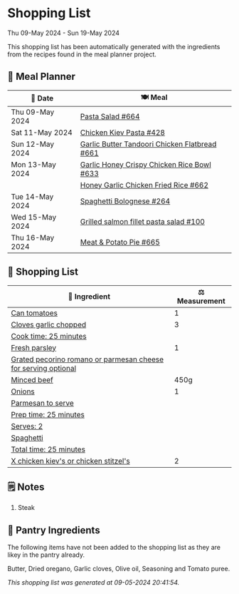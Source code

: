 # Shopping List

Thu 09-May 2024 - Sun 19-May 2024

This shopping list has been automatically generated with the ingredients from the recipes found in the meal planner project.

## 📅 Meal Planner

|📅 Date| 🍽️ Meal|
|----|----|
|Thu 09-May 2024|[Pasta Salad #664](https://github.com/jcallaghan/The-Cookbook/issues/664)|
|Sat 11-May 2024|[Chicken Kiev Pasta #428](https://github.com/jcallaghan/The-Cookbook/issues/428)|
|Sun 12-May 2024|[Garlic Butter Tandoori Chicken Flatbread #661](https://github.com/jcallaghan/The-Cookbook/issues/661)|
|Mon 13-May 2024|[Garlic Honey Crispy Chicken Rice Bowl #633](https://github.com/jcallaghan/The-Cookbook/issues/633)|
||[Honey Garlic Chicken Fried Rice #662](https://github.com/jcallaghan/The-Cookbook/issues/662)|
|Tue 14-May 2024|[Spaghetti  Bolognese #264](https://github.com/jcallaghan/The-Cookbook/issues/264)|
|Wed 15-May 2024|[Grilled salmon fillet pasta salad #100](https://github.com/jcallaghan/The-Cookbook/issues/100)|
|Thu 16-May 2024|[Meat & Potato Pie #665](https://github.com/jcallaghan/The-Cookbook/issues/665)|

## 🛒 Shopping List

| 🍌 Ingredient| ⚖️ Measurement|
|----------|-----------|
|[Can tomatoes](https://www.sainsburys.co.uk/gol-ui/SearchResults/Can%20tomatoes)|1|
|[Cloves garlic chopped](https://www.sainsburys.co.uk/gol-ui/SearchResults/Cloves%20garlic%20chopped)|3|
|[Cook time: 25 minutes](https://www.sainsburys.co.uk/gol-ui/SearchResults/Cook%20time:%2025%20minutes)||
|[Fresh parsley](https://www.sainsburys.co.uk/gol-ui/SearchResults/Fresh%20parsley)|1|
|[Grated pecorino romano or parmesan cheese for serving optional](https://www.sainsburys.co.uk/gol-ui/SearchResults/Grated%20pecorino%20romano%20or%20parmesan%20cheese%20for%20serving%20optional)||
|[Minced beef](https://www.sainsburys.co.uk/gol-ui/SearchResults/Minced%20beef)|450g|
|[Onions](https://www.sainsburys.co.uk/gol-ui/SearchResults/Onions)|1|
|[Parmesan to serve](https://www.sainsburys.co.uk/gol-ui/SearchResults/Parmesan%20to%20serve)||
|[Prep time: 25 minutes](https://www.sainsburys.co.uk/gol-ui/SearchResults/Prep%20time:%2025%20minutes)||
|[Serves: 2](https://www.sainsburys.co.uk/gol-ui/SearchResults/Serves:%202)||
|[Spaghetti](https://www.sainsburys.co.uk/gol-ui/SearchResults/Spaghetti)||
|[Total time: 25 minutes](https://www.sainsburys.co.uk/gol-ui/SearchResults/Total%20time:%2025%20minutes)||
|[X chicken kiev's or chicken stitzel's](https://www.sainsburys.co.uk/gol-ui/SearchResults/X%20chicken%20kiev's%20or%20chicken%20stitzel's)|2|

## 🗒️ Notes

1. Steak

## 🏪 Pantry Ingredients

The following items have not been added to the shopping list as they are likey in the pantry already.

Butter, Dried oregano, Garlic cloves, Olive oil, Seasoning and Tomato puree.


_This shopping list was generated at 09-05-2024 20:41:54._